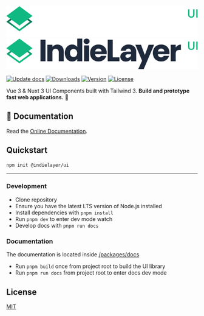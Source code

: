 ![IndielayerUI-Logo-Dark](.github/logo_dark.svg#gh-dark-mode-only)
![IndielayerUI-Logo-Light](.github/logo.svg#gh-light-mode-only)

<p>
  <a href="https://github.com/indielayer/ui/actions/workflows/update_docs.yml"><img src="https://github.com/indielayer/ui/actions/workflows/update_docs.yml/badge.svg?branch=main&event=push" alt="Update docs"></a>
  <a href="https://www.npmjs.com/package/@indielayer/ui/v/alpha"><img src="https://badgen.net/npm/dm/@indielayer/ui" alt="Downloads"></a>
  <a href="https://www.npmjs.com/package/@indielayer/ui/v/alpha"><img src="https://badgen.net/npm/v/@indielayer/ui/alpha" alt="Version"></a>
  <a href="https://www.npmjs.com/package/@indielayer/ui"><img src="https://badgen.net/npm/license/@indielayer/ui" alt="License"></a>
</p>

Vue 3 & Nuxt 3 UI Components built with Tailwind 3. **Build and prototype fast web applications.** 🚀

## 📖 Documentation
Read the <a href="https://indielayer.com/ui">Online Documentation</a>.

## Quickstart
```bash
npm init @indielayer/ui
```

---

### Development

- Clone repository
- Ensure you have the latest LTS version of Node.js installed
- Install dependencies with `pnpm install`
- Run `pnpm dev` to enter dev mode watch
- Develop docs with `pnpm run docs`

### Documentation

The documentation is located inside [/packages/docs](./packages/docs)

- Run `pnpm build` once from project root to build the UI library
- Run `pnpm run docs` from project root to enter docs dev mode

## License

[MIT](./LICENSE)
